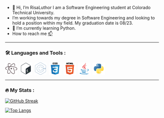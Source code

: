 - 👋 Hi, I’m RisaLuthor
I am a Software Engineering student at Colorado Technical University. 
- I’m working towards my degree in Software Engineering and looking to hold a position within my field. My graduation date is 08/23.
- 🌱 I’m currently learning Python. 
- How to reach me [📫](https://www.linkedin.com/in/risaluthor/)

---
### :hammer_and_wrench: Languages and Tools :
<div>
<img src= "https://github.com/devicons/devicon/blob/master/icons/atom/atom-original.svg" title="Atom" alt="Atom" width="40" height="40" />&nbsp;
<img src= "https://github.com/devicons/devicon/blob/master/icons/bash/bash-original.svg" title="Bash" alt="Bash" width="40" height="40" />&nbsp;
<img src= "https://github.com/devicons/devicon/blob/master/icons/cplusplus/cplusplus-line.svg" title="C++" alt="C++" width="40" height="40" />&nbsp;
<img src= "https://github.com/devicons/devicon/blob/master/icons/css3/css3-original-wordmark.svg" title="CSS3" alt="CSS3" width="40" height="40" />&nbsp;
<img src= "https://github.com/devicons/devicon/blob/master/icons/html5/html5-original-wordmark.svg" title="HTML5" alt="HTML5" width="40" height="40" />&nbsp;
<img src= "https://github.com/devicons/devicon/blob/master/icons/java/java-original.svg" title="Java" alt="Java" width="40" height="40" />&nbsp;
<img src= "https://github.com/devicons/devicon/blob/master/icons/python/python-original.svg" title="Python" alt="Python" width="40" height="40" />&nbsp;

</div>


---

### :fire: My Stats :
[![GitHub Streak](http://github-readme-streak-stats.herokuapp.com?user=RisaLuthor&theme=dark&background=000000)](https://git.io/streak-stats)

[![Top Langs](https://github-readme-stats.vercel.app/api/top-langs/?username=RisaLuthor&layout=compact&theme=vision-friendly-dark)](https://github.com/anuraghazra/github-readme-stats)


<!---
RisaLuthor/RisaLuthor is a ✨ special ✨ repository because its `README.md` (this file) appears on your GitHub profile.
You can click the Preview link to take a look at your changes.
--->
